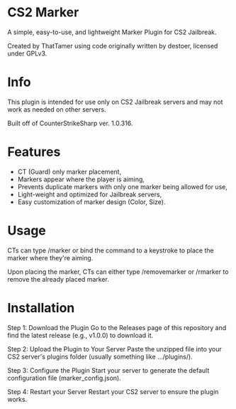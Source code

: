 # CS2 Marker
A simple, easy-to-use, and lightweight Marker Plugin for CS2 Jailbreak.

Created by ThatTamer using code originally written by destoer, licensed under GPLv3.

# Info
This plugin is intended for use only on CS2 Jailbreak servers and may not work as needed on other servers.

Built off of CounterStrikeSharp ver. 1.0.316.

# Features
* CT (Guard) only marker placement,
* Markers appear where the player is aiming,
* Prevents duplicate markers with only one marker being allowed for use,
* Light-weight and optimized for Jailbreak servers,
* Easy customization of marker design (Color, Size).

# Usage
CTs can type /marker or bind the command to a keystroke to place the marker where they're aiming.

Upon placing the marker, CTs can either type /removemarker or /rmarker to remove the already placed marker.

# Installation
Step 1: Download the Plugin
Go to the Releases page of this repository and find the latest release (e.g., v1.0.0) to download it.

Step 2: Upload the Plugin to Your Server
Paste the unzipped file into your CS2 server's plugins folder (usually something like .../plugins/).

Step 3: Configure the Plugin
Start your server to generate the default configuration file (marker_config.json).

Step 4: Restart your Server
Restart your CS2 server to ensure the plugin works.
